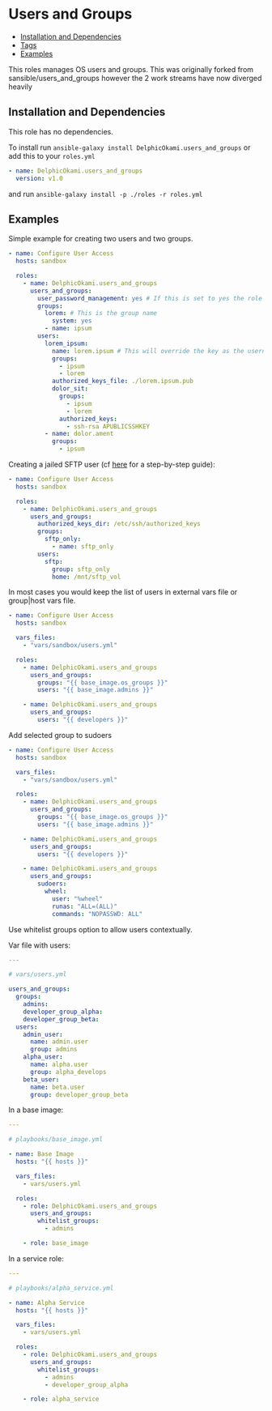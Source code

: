 # Users and Groups
* [Installation and Dependencies](#installation-and-dependencies)
* [Tags](#tags)
* [Examples](#examples)

This roles manages OS users and groups. This was originally forked from sansible/users_and_groups however the 2 work streams have now diverged heavily



## Installation and Dependencies

This role has no dependencies.

To install run `ansible-galaxy install DelphicOkami.users_and_groups` or add
this to your `roles.yml`

```YAML
- name: DelphicOkami.users_and_groups
  version: v1.0
```

and run `ansible-galaxy install -p ./roles -r roles.yml`




## Examples

Simple example for creating two users and two groups.

```YAML
- name: Configure User Access
  hosts: sandbox

  roles:
    - name: DelphicOkami.users_and_groups
      users_and_groups:
        user_password_management: yes # If this is set to yes the role will force reset of a users password if none is set (meaning users must manually set their password on next login)
        groups:
          lorem: # This is the group name
            system: yes
          - name: ipsum
        users:
          lorem_ipsum:
            name: lorem.ipsum # This will override the key as the username if it is set
            groups:
              - ipsum
              - lorem
            authorized_keys_file: ./lorem.ipsum.pub
            dolor_sit:
              groups:
                - ipsum
                - lorem
              authorized_keys:
                - ssh-rsa APUBLICSSHKEY
          - name: dolor.ament
            groups:
              - ipsum
```

Creating a jailed SFTP user (cf [here](https://wiki.archlinux.org/index.php/SFTP_chroot) for a step-by-step guide):

```YAML
- name: Configure User Access
  hosts: sandbox

  roles:
    - name: DelphicOkami.users_and_groups
      users_and_groups:
        authorized_keys_dir: /etc/ssh/authorized_keys
        groups:
          sftp_only:
            - name: sftp_only
        users:
          sftp:
            group: sftp_only
            home: /mnt/sftp_vol
```

In most cases you would keep the list of users in external vars file or
group|host vars file.

```YAML
- name: Configure User Access
  hosts: sandbox

  vars_files:
    - "vars/sandbox/users.yml"

  roles:
    - name: DelphicOkami.users_and_groups
      users_and_groups:
        groups: "{{ base_image.os_groups }}"
        users: "{{ base_image.admins }}"

    - name: DelphicOkami.users_and_groups
      users_and_groups:
        users: "{{ developers }}"
```

Add selected group to sudoers

```YAML
- name: Configure User Access
  hosts: sandbox

  vars_files:
    - "vars/sandbox/users.yml"

  roles:
    - name: DelphicOkami.users_and_groups
      users_and_groups:
        groups: "{{ base_image.os_groups }}"
        users: "{{ base_image.admins }}"

    - name: DelphicOkami.users_and_groups
      users_and_groups:
        users: "{{ developers }}"

    - name: DelphicOkami.users_and_groups
      users_and_groups:
        sudoers:
          wheel:
            user: "%wheel"
            runas: "ALL=(ALL)"
            commands: "NOPASSWD: ALL"
```

Use whitelist groups option to allow users contextually.

Var file with users:

```YAML
---

# vars/users.yml

users_and_groups:
  groups:
    admins:
    developer_group_alpha:
    developer_group_beta:
  users:
    admin_user:
      name: admin.user
      group: admins
    alpha_user:
      name: alpha.user
      group: alpha_develops
    beta_user:
      name: beta.user
      group: developer_group_beta
```

In a base image:

```YAML
---

# playbooks/base_image.yml

- name: Base Image
  hosts: "{{ hosts }}"

  vars_files:
    - vars/users.yml

  roles:
    - role: DelphicOkami.users_and_groups
      users_and_groups:
        whitelist_groups:
          - admins

    - role: base_image
```

In a service role:

```YAML
---

# playbooks/alpha_service.yml

- name: Alpha Service
  hosts: "{{ hosts }}"

  vars_files:
    - vars/users.yml

  roles:
    - role: DelphicOkami.users_and_groups
      users_and_groups:
        whitelist_groups:
          - admins
          - developer_group_alpha

    - role: alpha_service
```
